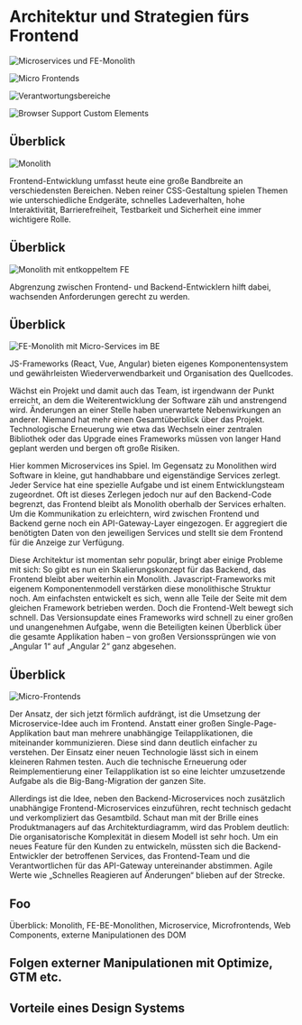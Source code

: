 # Architektur und Strategien fürs Frontend

![Microservices und FE-Monolith](./1-Microservices-c-michael-geers-Icons-by-Freepik-from-flaticon-com-620x571.png)

![Micro Frontends](./2-Micro-Frontends-c-michael-geers-Icons-by-Freepik-from-flaticon-com-620x366.png)

![Verantwortungsbereiche](./3-Verantwortlichkeiten-c-michael-geers-Icons-by-Freepik-from-flaticon-com-620x305.png)

![Browser Support Custom Elements](./Browser-Support-Custom-Elements.png)

## Überblick

![Monolith](./monolith.svg)

Frontend-Entwicklung umfasst heute eine große Bandbreite an verschiedensten Bereichen. Neben reiner CSS-Gestaltung spielen Themen wie unterschiedliche Endgeräte, schnelles Ladeverhalten, hohe Interaktivität, Barrierefreiheit, Testbarkeit und Sicherheit eine immer wichtigere Rolle.

## Überblick

![Monolith mit entkoppeltem FE](./febe-monolith.svg)

Abgrenzung zwischen Frontend- und Backend-Entwicklern hilft dabei, wachsenden Anforderungen gerecht zu werden.

## Überblick

![FE-Monolith mit Micro-Services im BE](./microservices.svg)

JS-Frameworks (React, Vue, Angular) bieten eigenes Komponentensystem und gewährleisten Wiederverwendbarkeit und Organisation des Quellcodes.

Wächst ein Projekt und damit auch das Team, ist irgendwann der Punkt erreicht, an dem die Weiterentwicklung der Software zäh und anstrengend wird. Änderungen an einer Stelle haben unerwartete Nebenwirkungen an anderer. Niemand hat mehr einen Gesamtüberblick über das Projekt. Technologische Erneuerung wie etwa das Wechseln einer zentralen Bibliothek oder das Upgrade eines Frameworks müssen von langer Hand geplant werden und bergen oft große Risiken.

Hier kommen Microservices ins Spiel. Im Gegensatz zu Monolithen wird Software in kleine, gut handhabbare und eigenständige Services zerlegt. Jeder Service hat eine spezielle Aufgabe und ist einem Entwicklungsteam zugeordnet. Oft ist dieses Zerlegen jedoch nur auf den Backend-Code begrenzt, das Frontend bleibt als Monolith oberhalb der Services erhalten. Um die Kommunikation zu erleichtern, wird zwischen Frontend und Backend gerne noch ein API-Gateway-Layer eingezogen. Er aggregiert die benötigten Daten von den jeweiligen Services und stellt sie dem Frontend für die Anzeige zur Verfügung.

Diese Architektur ist momentan sehr populär, bringt aber einige Probleme mit sich: So gibt es nun ein Skalierungskonzept für das Backend, das Frontend bleibt aber weiterhin ein Monolith. Javascript-Frameworks mit eigenem Komponentenmodell verstärken diese monolithische Struktur noch. Am einfachsten entwickelt es sich, wenn alle Teile der Seite mit dem gleichen Framework betrieben werden. Doch die Frontend-Welt bewegt sich schnell. Das Versionsupdate eines Frameworks wird schnell zu einer großen und unangenehmen Aufgabe, wenn die Beteiligten keinen Überblick über die gesamte Applikation haben – von großen Versionssprüngen wie von „Angular 1“ auf „Angular 2“ ganz abgesehen.

## Überblick

![Micro-Frontends](./microfrontends.svg)

Der Ansatz, der sich jetzt förmlich aufdrängt, ist die Umsetzung der Microservice-Idee auch im Frontend. Anstatt einer ­großen Single-Page-Applikation baut man mehrere unabhängige Teilapplikationen, die miteinander kommunizieren. Diese sind dann deutlich einfacher zu verstehen. Der Einsatz einer neuen Technologie lässt sich in einem kleineren Rahmen testen. Auch die technische Erneuerung oder Reimplementierung einer Teilapplikation ist so eine leichter umzusetzende Aufgabe als die Big-Bang-Migration der ganzen Site.

Allerdings ist die Idee, neben den Backend-Microservices noch zusätzlich unabhängige Frontend-Microservices einzuführen, recht technisch gedacht und verkompliziert das Gesamtbild. Schaut man mit der Brille eines Produktmanagers auf das  Architekturdiagramm, wird das Problem deutlich: Die organisatorische Komplexität in diesem Modell ist sehr hoch. Um ein neues Feature für den Kunden zu entwickeln, müssten sich die Backend-Entwickler der betroffenen Services, das Frontend-Team und die Verantwortlichen für das API-Gateway untereinander abstimmen. Agile Werte wie „Schnelles Reagieren auf Änderungen“ blieben auf der Strecke.


## Foo

Überblick: Monolith, FE-BE-Monolithen, Microservice, Microfrontends, Web Components, externe Manipulationen des DOM

## Folgen externer Manipulationen mit Optimize, GTM etc.

## Vorteile eines Design Systems
                
##    